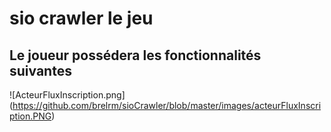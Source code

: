 # sio crawler le jeu #
## Le joueur possédera les fonctionnalités suivantes ##
![ActeurFluxInscription.png] (https://github.com/brelrm/sioCrawler/blob/master/images/acteurFluxInscription.PNG)